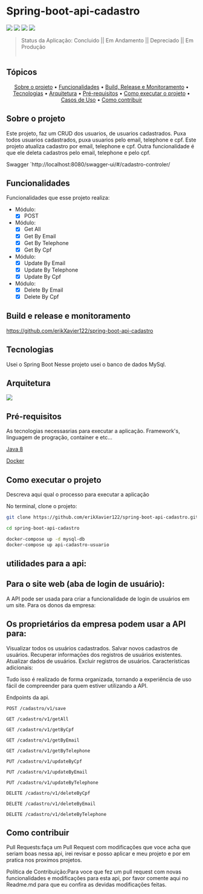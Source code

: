 # Spring-boot-api-cadastro

<p align="centes">
<img src="https://img.shields.io/badge/java-%23ED8B00.svg?style=for-the-badge&logo=openjdk&logoColor=white" />
<img src="https://img.shields.io/badge/mysql-%2300f.svg?style=for-the-badge&logo=mysql&logoColor=white" />
<img src="https://img.shields.io/badge/github%20actions-%232671E5.svg?style=for-the-badge&logo=githubactions&logoColor=white" />
<img src="https://img.shields.io/badge/docker-%230db7ed.svg?style=for-the-badge&logo=docker&logoColor=white" />
</p>

> Status da Aplicação: Concluido || Em Andamento || Depreciado || Em Produção
<br><br>

## Tópicos
<p align="center">
    <a href="#sobre-o-projeto">Sobre o projeto</a> •
    <a href="#funcionalidades">Funcionalidades</a> •
    <a href="#build-e-release-e-monitorament">Build, Release e Monitoramento</a> •
    <a href="#tecnologias">Tecnologias</a> •
    <a href="#arquitetura">Arquitetura</a> •
    <a href="#pré-requisitos">Pré-requisitos</a> •
    <a href="#como-executar-o-projeto">Como executar o projeto</a> •
    <a href="#casos-de-uso">Casos de Uso</a> •
    <a href="#como-contribuir">Como contribuir</a> 
</p>

## Sobre o projeto

Este projeto, faz um CRUD dos usuarios, de usuarios cadastrados.
Puxa todos usuarios cadastrados, puxa usuarios pelo email, telephone e cpf.
Este projeto atualiza cadastro por email, telephone e cpf.
Outra funcionalidade é que ele deleta cadastros pelo email, telephone e pelo cpf.

Swagger `http://localhost:8080/swagger-ui/#/cadastro-controler/

## Funcionalidades

Funcionalidades que esse projeto realiza:

- Módulo:
  -[x] POST 

- Módulo:
  - [x] Get All
  - [x] Get By Email
  - [x] Get By Telephone
  - [x] Get By Cpf

- Módulo:
    - [x] Update By Email
    - [x] Update By Telephone
    - [x] Update By Cpf

- Módulo:
  - [x] Delete By Email
  - [x] Delete By Cpf

## Build e release e monitoramento
https://github.com/erikXavier122/spring-boot-api-cadastro

## Tecnologias

Usei o Spring Boot
Nesse projeto usei o banco de dados MySql.

## Arquitetura

<img src="https://cdn-ajfbi.nitrocdn.com/GuYcnotRkcKfJXshTEEKnCZTOtUwxDnm/assets/images/optimized/rev-482e151/www.astera.com/wp-content/uploads/2020/01/rest-600x453-551x.png" />

## Pré-requisitos

As tecnologias necessasrias para executar a aplicação. Framework's, linguagem de progração, container e etc...

 [Java 8](https://www.java.com/pt-BR/download/ie_manual.jsp?locale=pt_BR)

 [Docker](https//www.nuget.org)



## Como executar o projeto

Descreva aqui qual o processo para executar a aplicação 

No terminal, clone o projeto:

```Bash
git clone https://github.com/erikXavier122/spring-boot-api-cadastro.git

cd spring-boot-api-cadastro

docker-compose up -d mysql-db
docker-compose up api-cadastro-usuario
```

## utilidades para a api:

## Para o site web (aba de login de usuário):
A API pode ser usada para criar a funcionalidade de login de usuários em um site.
Para os donos da empresa:

## Os proprietários da empresa podem usar a API para:
Visualizar todos os usuários cadastrados.
Salvar novos cadastros de usuários.
Recuperar informações dos registros de usuários existentes.
Atualizar dados de usuários.
Excluir registros de usuários.
Características adicionais:

Tudo isso é realizado de forma organizada,
tornando a experiência de uso fácil de compreender para quem estiver utilizando a API.

Endpoints da api.

    POST /cadastro/v1/save
    
    GET /cadastro/v1/getAll

    GET /cadastro/v1/getByCpf
    
    GET /cadastro/v1/getByEmail

    GET /cadastro/v1/getByTelephone
    
    PUT /cadastro/v1/updateByCpf

    PUT /cadastro/v1/updateByEmail
    
    PUT /cadastro/v1/updateByTelephone
    
    DELETE /cadastro/v1/deleteByCpf

    DELETE /cadastro/v1/deleteByEmail

    DELETE /cadastro/v1/deleteByTelephone

## Como contribuir

Pull Requests:faça um Pull Request com modificações que voce acha que seriam boas nessa api,
irei revisar e posso aplicar e meu projeto e por em pratica nos proximos projetos.

Política de Contribuição:Para voce que fez um pull request com novas funcionalidades e modificações para esta api,
por favor comente aqui no Readme.md para que eu confira as devidas modificações feitas. 
